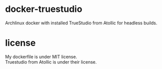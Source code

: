 # docker-truestudio
  
Archlinux docker with installed TrueStudio from Atollic for headless builds.  
  
# license
  
My dockerfile is under MIT license.  
Truestudio from Atollic is under their license.  

